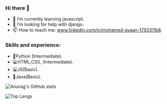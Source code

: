  
### Hi there 👋


- 🌱 I’m currently learning javascript.
- 🤔 I’m looking for help with django.
- 📫 How to reach me: www.linkedin.com/in/mohamed-ayaan-1750311b8.


### Skills and experience:

- 🐍Python (Intermediate).
- 💻HTML,CSS, (Intermediate).
- 💻JS(Basic).
- 🦚Java(Basic).



![Anurag's GitHub stats](https://github-readme-stats.vercel.app/api?username=Mohamed-Ayaan&show_icons=true&theme=tokyonight)


![Top Langs](https://github-readme-stats.vercel.app/api/top-langs/?username=Mohamed-Ayaan358&theme=tokyonight)

